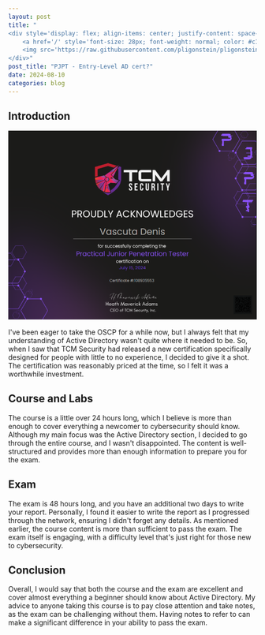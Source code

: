 ```yaml
---
layout: post
title: "
<div style='display: flex; align-items: center; justify-content: space-between;'>
    <a href='/' style='font-size: 28px; font-weight: normal; color: #c1c1c1; text-decoration: none; margin-top: -50px;'>Home</a>
    <img src='https://raw.githubusercontent.com/pligonstein/pligonstein.github.io/main/images/logo.gif' alt='Logo' style='height: 48px; width: 48px; border-radius: 50%; object-fit: cover; margin-top: -50px;'>
</div>"
post_title: "PJPT - Entry-Level AD cert?"
date: 2024-08-10
categories: blog
---
```


<p></p>

## Introduction

![PJPT Cert Image](/images/_posts/PJPT.png)

I've been eager to take the OSCP for a while now, but I always felt that my understanding of Active Directory wasn't quite where it needed to be. So, when I saw that TCM Security had released a new certification specifically designed for people with little to no experience, I decided to give it a shot. The certification was reasonably priced at the time, so I felt it was a worthwhile investment.

## Course and Labs

The course is a little over 24 hours long, which I believe is more than enough to cover everything a newcomer to cybersecurity should know. Although my main focus was the Active Directory section, I decided to go through the entire course, and I wasn't disappointed. The content is well-structured and provides more than enough information to prepare you for the exam.

## Exam

The exam is 48 hours long, and you have an additional two days to write your report. Personally, I found it easier to write the report as I progressed through the network, ensuring I didn't forget any details. As mentioned earlier, the course content is more than sufficient to pass the exam. The exam itself is engaging, with a difficulty level that's just right for those new to cybersecurity.

## Conclusion

Overall, I would say that both the course and the exam are excellent and cover almost everything a beginner should know about Active Directory. My advice to anyone taking this course is to pay close attention and take notes, as the exam can be challenging without them. Having notes to refer to can make a significant difference in your ability to pass the exam.
